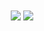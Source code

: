 

<!--
**CarlosMario123/CarlosMario123** is a ✨ _special_ ✨ repository because its `README.md` (this file) appears on your GitHub profile.

Here are some ideas to get you started:

- 🔭 I’m currently working on ...
- 🌱 I’m currently learning ...
- 👯 I’m looking to collaborate on ...
- 🤔 I’m looking for help with ...
- 💬 Ask me about ...
- 📫 How to reach me: ...
- 😄 Pronouns: ...
- ⚡ Fun fact: ...
-->

<div align="center" >
  <img src = "https://github-readme-stats-anuraghazra1.vercel.app/api/top-langs/?username=CarlosMario123&theme=dark&hide_border=false&no-bg=true&no-frame=true&langs_count=10" align="center"/>
  <img src = "https://github-readme-stats.vercel.app/api?username=CarlosMario123&include_all_commits=true&count_private=true&show_icons=true&line_height=20&title_color=7A7ADB&icon_color=2234AE&text_color=D3D3D3&bg_color=0,000000,130F40" align="center"/>
</div>
